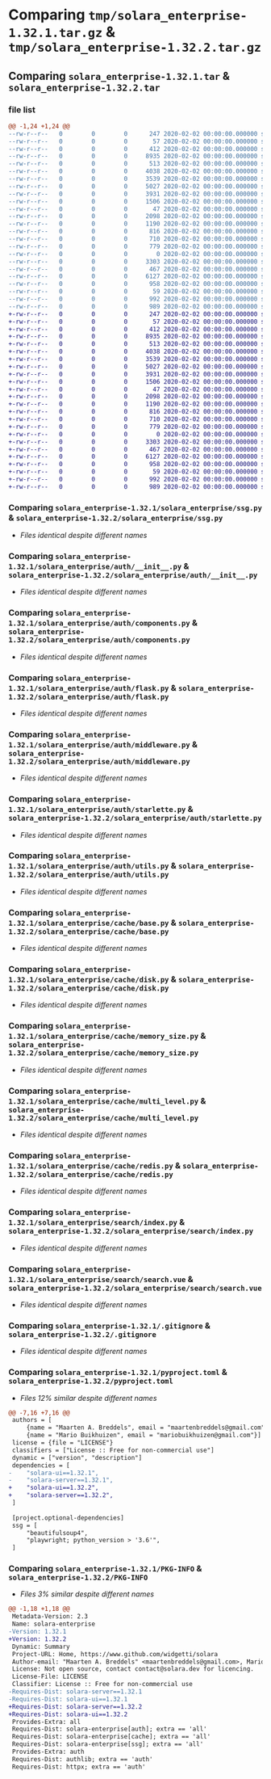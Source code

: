 # Comparing `tmp/solara_enterprise-1.32.1.tar.gz` & `tmp/solara_enterprise-1.32.2.tar.gz`

## Comparing `solara_enterprise-1.32.1.tar` & `solara_enterprise-1.32.2.tar`

### file list

```diff
@@ -1,24 +1,24 @@
--rw-r--r--   0        0        0      247 2020-02-02 00:00:00.000000 solara_enterprise-1.32.1/RELEASE.md
--rw-r--r--   0        0        0       57 2020-02-02 00:00:00.000000 solara_enterprise-1.32.1/solara_enterprise/__init__.py
--rw-r--r--   0        0        0      412 2020-02-02 00:00:00.000000 solara_enterprise-1.32.1/solara_enterprise/license.py
--rw-r--r--   0        0        0     8935 2020-02-02 00:00:00.000000 solara_enterprise-1.32.1/solara_enterprise/ssg.py
--rw-r--r--   0        0        0      513 2020-02-02 00:00:00.000000 solara_enterprise-1.32.1/solara_enterprise/auth/__init__.py
--rw-r--r--   0        0        0     4038 2020-02-02 00:00:00.000000 solara_enterprise-1.32.1/solara_enterprise/auth/components.py
--rw-r--r--   0        0        0     3539 2020-02-02 00:00:00.000000 solara_enterprise-1.32.1/solara_enterprise/auth/flask.py
--rw-r--r--   0        0        0     5027 2020-02-02 00:00:00.000000 solara_enterprise-1.32.1/solara_enterprise/auth/middleware.py
--rw-r--r--   0        0        0     3931 2020-02-02 00:00:00.000000 solara_enterprise-1.32.1/solara_enterprise/auth/starlette.py
--rw-r--r--   0        0        0     1506 2020-02-02 00:00:00.000000 solara_enterprise-1.32.1/solara_enterprise/auth/utils.py
--rw-r--r--   0        0        0       47 2020-02-02 00:00:00.000000 solara_enterprise-1.32.1/solara_enterprise/cache/__init__.py
--rw-r--r--   0        0        0     2098 2020-02-02 00:00:00.000000 solara_enterprise-1.32.1/solara_enterprise/cache/base.py
--rw-r--r--   0        0        0     1190 2020-02-02 00:00:00.000000 solara_enterprise-1.32.1/solara_enterprise/cache/disk.py
--rw-r--r--   0        0        0      816 2020-02-02 00:00:00.000000 solara_enterprise-1.32.1/solara_enterprise/cache/memory_size.py
--rw-r--r--   0        0        0      710 2020-02-02 00:00:00.000000 solara_enterprise-1.32.1/solara_enterprise/cache/multi_level.py
--rw-r--r--   0        0        0      779 2020-02-02 00:00:00.000000 solara_enterprise-1.32.1/solara_enterprise/cache/redis.py
--rw-r--r--   0        0        0        0 2020-02-02 00:00:00.000000 solara_enterprise-1.32.1/solara_enterprise/search/__init__.py
--rw-r--r--   0        0        0     3303 2020-02-02 00:00:00.000000 solara_enterprise-1.32.1/solara_enterprise/search/index.py
--rw-r--r--   0        0        0      467 2020-02-02 00:00:00.000000 solara_enterprise-1.32.1/solara_enterprise/search/search.py
--rw-r--r--   0        0        0     6127 2020-02-02 00:00:00.000000 solara_enterprise-1.32.1/solara_enterprise/search/search.vue
--rw-r--r--   0        0        0      958 2020-02-02 00:00:00.000000 solara_enterprise-1.32.1/.gitignore
--rw-r--r--   0        0        0       59 2020-02-02 00:00:00.000000 solara_enterprise-1.32.1/LICENSE
--rw-r--r--   0        0        0      992 2020-02-02 00:00:00.000000 solara_enterprise-1.32.1/pyproject.toml
--rw-r--r--   0        0        0      989 2020-02-02 00:00:00.000000 solara_enterprise-1.32.1/PKG-INFO
+-rw-r--r--   0        0        0      247 2020-02-02 00:00:00.000000 solara_enterprise-1.32.2/RELEASE.md
+-rw-r--r--   0        0        0       57 2020-02-02 00:00:00.000000 solara_enterprise-1.32.2/solara_enterprise/__init__.py
+-rw-r--r--   0        0        0      412 2020-02-02 00:00:00.000000 solara_enterprise-1.32.2/solara_enterprise/license.py
+-rw-r--r--   0        0        0     8935 2020-02-02 00:00:00.000000 solara_enterprise-1.32.2/solara_enterprise/ssg.py
+-rw-r--r--   0        0        0      513 2020-02-02 00:00:00.000000 solara_enterprise-1.32.2/solara_enterprise/auth/__init__.py
+-rw-r--r--   0        0        0     4038 2020-02-02 00:00:00.000000 solara_enterprise-1.32.2/solara_enterprise/auth/components.py
+-rw-r--r--   0        0        0     3539 2020-02-02 00:00:00.000000 solara_enterprise-1.32.2/solara_enterprise/auth/flask.py
+-rw-r--r--   0        0        0     5027 2020-02-02 00:00:00.000000 solara_enterprise-1.32.2/solara_enterprise/auth/middleware.py
+-rw-r--r--   0        0        0     3931 2020-02-02 00:00:00.000000 solara_enterprise-1.32.2/solara_enterprise/auth/starlette.py
+-rw-r--r--   0        0        0     1506 2020-02-02 00:00:00.000000 solara_enterprise-1.32.2/solara_enterprise/auth/utils.py
+-rw-r--r--   0        0        0       47 2020-02-02 00:00:00.000000 solara_enterprise-1.32.2/solara_enterprise/cache/__init__.py
+-rw-r--r--   0        0        0     2098 2020-02-02 00:00:00.000000 solara_enterprise-1.32.2/solara_enterprise/cache/base.py
+-rw-r--r--   0        0        0     1190 2020-02-02 00:00:00.000000 solara_enterprise-1.32.2/solara_enterprise/cache/disk.py
+-rw-r--r--   0        0        0      816 2020-02-02 00:00:00.000000 solara_enterprise-1.32.2/solara_enterprise/cache/memory_size.py
+-rw-r--r--   0        0        0      710 2020-02-02 00:00:00.000000 solara_enterprise-1.32.2/solara_enterprise/cache/multi_level.py
+-rw-r--r--   0        0        0      779 2020-02-02 00:00:00.000000 solara_enterprise-1.32.2/solara_enterprise/cache/redis.py
+-rw-r--r--   0        0        0        0 2020-02-02 00:00:00.000000 solara_enterprise-1.32.2/solara_enterprise/search/__init__.py
+-rw-r--r--   0        0        0     3303 2020-02-02 00:00:00.000000 solara_enterprise-1.32.2/solara_enterprise/search/index.py
+-rw-r--r--   0        0        0      467 2020-02-02 00:00:00.000000 solara_enterprise-1.32.2/solara_enterprise/search/search.py
+-rw-r--r--   0        0        0     6127 2020-02-02 00:00:00.000000 solara_enterprise-1.32.2/solara_enterprise/search/search.vue
+-rw-r--r--   0        0        0      958 2020-02-02 00:00:00.000000 solara_enterprise-1.32.2/.gitignore
+-rw-r--r--   0        0        0       59 2020-02-02 00:00:00.000000 solara_enterprise-1.32.2/LICENSE
+-rw-r--r--   0        0        0      992 2020-02-02 00:00:00.000000 solara_enterprise-1.32.2/pyproject.toml
+-rw-r--r--   0        0        0      989 2020-02-02 00:00:00.000000 solara_enterprise-1.32.2/PKG-INFO
```

### Comparing `solara_enterprise-1.32.1/solara_enterprise/ssg.py` & `solara_enterprise-1.32.2/solara_enterprise/ssg.py`

 * *Files identical despite different names*

### Comparing `solara_enterprise-1.32.1/solara_enterprise/auth/__init__.py` & `solara_enterprise-1.32.2/solara_enterprise/auth/__init__.py`

 * *Files identical despite different names*

### Comparing `solara_enterprise-1.32.1/solara_enterprise/auth/components.py` & `solara_enterprise-1.32.2/solara_enterprise/auth/components.py`

 * *Files identical despite different names*

### Comparing `solara_enterprise-1.32.1/solara_enterprise/auth/flask.py` & `solara_enterprise-1.32.2/solara_enterprise/auth/flask.py`

 * *Files identical despite different names*

### Comparing `solara_enterprise-1.32.1/solara_enterprise/auth/middleware.py` & `solara_enterprise-1.32.2/solara_enterprise/auth/middleware.py`

 * *Files identical despite different names*

### Comparing `solara_enterprise-1.32.1/solara_enterprise/auth/starlette.py` & `solara_enterprise-1.32.2/solara_enterprise/auth/starlette.py`

 * *Files identical despite different names*

### Comparing `solara_enterprise-1.32.1/solara_enterprise/auth/utils.py` & `solara_enterprise-1.32.2/solara_enterprise/auth/utils.py`

 * *Files identical despite different names*

### Comparing `solara_enterprise-1.32.1/solara_enterprise/cache/base.py` & `solara_enterprise-1.32.2/solara_enterprise/cache/base.py`

 * *Files identical despite different names*

### Comparing `solara_enterprise-1.32.1/solara_enterprise/cache/disk.py` & `solara_enterprise-1.32.2/solara_enterprise/cache/disk.py`

 * *Files identical despite different names*

### Comparing `solara_enterprise-1.32.1/solara_enterprise/cache/memory_size.py` & `solara_enterprise-1.32.2/solara_enterprise/cache/memory_size.py`

 * *Files identical despite different names*

### Comparing `solara_enterprise-1.32.1/solara_enterprise/cache/multi_level.py` & `solara_enterprise-1.32.2/solara_enterprise/cache/multi_level.py`

 * *Files identical despite different names*

### Comparing `solara_enterprise-1.32.1/solara_enterprise/cache/redis.py` & `solara_enterprise-1.32.2/solara_enterprise/cache/redis.py`

 * *Files identical despite different names*

### Comparing `solara_enterprise-1.32.1/solara_enterprise/search/index.py` & `solara_enterprise-1.32.2/solara_enterprise/search/index.py`

 * *Files identical despite different names*

### Comparing `solara_enterprise-1.32.1/solara_enterprise/search/search.vue` & `solara_enterprise-1.32.2/solara_enterprise/search/search.vue`

 * *Files identical despite different names*

### Comparing `solara_enterprise-1.32.1/.gitignore` & `solara_enterprise-1.32.2/.gitignore`

 * *Files identical despite different names*

### Comparing `solara_enterprise-1.32.1/pyproject.toml` & `solara_enterprise-1.32.2/pyproject.toml`

 * *Files 12% similar despite different names*

```diff
@@ -7,16 +7,16 @@
 authors = [
     {name = "Maarten A. Breddels", email = "maartenbreddels@gmail.com"},
     {name = "Mario Buikhuizen", email = "mariobuikhuizen@gmail.com"}]
 license = {file = "LICENSE"}
 classifiers = ["License :: Free for non-commercial use"]
 dynamic = ["version", "description"]
 dependencies = [
-    "solara-ui==1.32.1",
-    "solara-server==1.32.1",
+    "solara-ui==1.32.2",
+    "solara-server==1.32.2",
 ]
 
 [project.optional-dependencies]
 ssg = [
     "beautifulsoup4",
     "playwright; python_version > '3.6'",
 ]
```

### Comparing `solara_enterprise-1.32.1/PKG-INFO` & `solara_enterprise-1.32.2/PKG-INFO`

 * *Files 3% similar despite different names*

```diff
@@ -1,18 +1,18 @@
 Metadata-Version: 2.3
 Name: solara-enterprise
-Version: 1.32.1
+Version: 1.32.2
 Dynamic: Summary
 Project-URL: Home, https://www.github.com/widgetti/solara
 Author-email: "Maarten A. Breddels" <maartenbreddels@gmail.com>, Mario Buikhuizen <mariobuikhuizen@gmail.com>
 License: Not open source, contact contact@solara.dev for licencing.
 License-File: LICENSE
 Classifier: License :: Free for non-commercial use
-Requires-Dist: solara-server==1.32.1
-Requires-Dist: solara-ui==1.32.1
+Requires-Dist: solara-server==1.32.2
+Requires-Dist: solara-ui==1.32.2
 Provides-Extra: all
 Requires-Dist: solara-enterprise[auth]; extra == 'all'
 Requires-Dist: solara-enterprise[cache]; extra == 'all'
 Requires-Dist: solara-enterprise[ssg]; extra == 'all'
 Provides-Extra: auth
 Requires-Dist: authlib; extra == 'auth'
 Requires-Dist: httpx; extra == 'auth'
```

